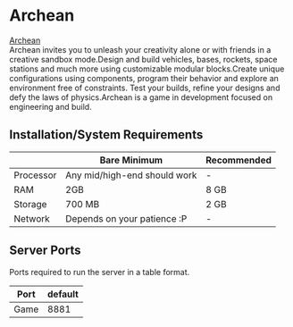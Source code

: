 # Archean

[Archean](https://archean.space/)   
Archean invites you to unleash your creativity alone or with friends in a creative sandbox mode.Design and build vehicles, bases, rockets, space stations and much more using customizable modular blocks.Create unique configurations using components, program their behavior and explore an environment free of constraints.
Test your builds, refine your designs and defy the laws of physics.Archean is a game in development focused on engineering and build.

## Installation/System Requirements
|  | Bare Minimum | Recommended |
|---------|---------|---------|
| Processor | Any mid/high-end should work | -|
| RAM | 2GB | 8 GB |
| Storage | 700 MB | 2 GB |
| Network | Depends on your patience :P |- |

## Server Ports

Ports required to run the server in a table format.

| Port    | default |
|---------|---------|
| Game    | 8881    |